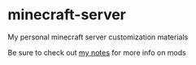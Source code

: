 # minecraft-server
My personal minecraft server customization materials

Be sure to check out [my notes](./notes.md) for more info on mods
